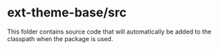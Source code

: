 # ext-theme-base/src

This folder contains source code that will automatically be added to the classpath when
the package is used.
